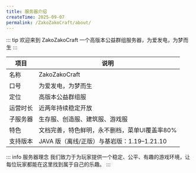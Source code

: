 ```yaml
---
title: 服务器介绍
createTime: 2025-09-07
permalink: /ZakoZakoCraft/about/
---
```


::: tip 欢迎来到 ZakoZakoCraft
一个高版本公益群组服务器，为爱发电，为梦而生
:::

| 项目     | 说明                                                                 |
|----------|----------------------------------------------------------------------|
| 名称     | ZakoZakoCraft                               |
| 口号     | 为爱发电，为梦而生                               |
| 定位     | 高版本公益群组服                               |
| 运营时长 | 近两年持续稳定开放                              |
| 子服务器  | 生存服、创造服、建筑服、游戏服                   |
| 特色 | 文档完善，特色鲜明，永不删档，菜单UI覆盖率80%          |
| 支持版本 | JAVA 版（离线/正版）与基岩版：1.19–1.21.10       |

::: info 服务器理念
我们致力于为玩家提供一个稳定、公平、有趣的游戏环境，让每位玩家都能在这里找到属于自己的乐趣。
:::